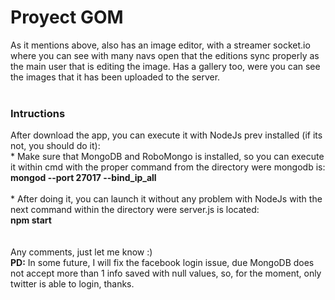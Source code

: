 # Proyect GOM

As it mentions above, also has an image editor, with a streamer socket.io where you can see with many navs open that the editions sync properly as the main user that is editing the image. Has a gallery too, were you can see the images that it has been uploaded to the server.<br>
<br>
<h3>Intructions</h3>
After download the app, you can execute it with NodeJs prev installed (if its not, you should do it):<br>
* Make sure that MongoDB and RoboMongo is installed, so you can execute it within cmd with the proper command from the directory were mongodb is:<br>
<strong>mongod --port 27017 --bind_ip_all</strong><br>
<br>
* After doing it, you can launch it without any problem with NodeJs with the next command within the directory were server.js is located:<br>
<strong>npm start</strong>
<br>
<br>
<br>
Any comments, just let me know :) <br>
<strong>PD:</strong> In some future, I will fix the facebook login issue, due MongoDB does not accept more than 1 info saved with null values, so, for the moment, only twitter is able to login, thanks.